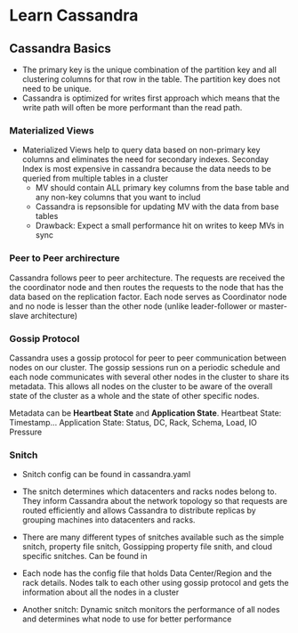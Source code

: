 # Learn Cassandra 

## Cassandra Basics

* The primary key is the unique combination of the partition key and all clustering columns for that row in the table. The partition key does not need to be unique.
* Cassandra is optimized for writes first approach which means that the write path will often be more performant than the read path.


### Materialized Views ###

* Materialized Views help to query data based on non-primary key columns and eliminates the need for secondary indexes. Seconday Index is most expensive in cassandra because the data needs to be queried from multiple tables in a cluster
   * MV should contain ALL primary key columns from the base table and any non-key columns that you want to includ
   * Cassandra is repsonsible for updating MV with the data from base tables
   * Drawback: Expect a small performance hit on writes to keep MVs in sync

### Peer to Peer archirecture ###
Cassandra follows peer to peer architecture. The requests are received the the coordinator node and then routes the requests to the node that has the data based on the replication factor. Each node serves as Coordinator node and no node is lesser than the other node (unlike leader-follower or master-slave architecture)

### Gossip Protocol ###
Cassandra uses a gossip protocol for peer to peer communication between nodes on our cluster. The gossip sessions run on a periodic schedule and each node communicates with several other nodes in the cluster to share its metadata. This allows all nodes on the cluster to be aware of the overall state of the cluster as a whole and the state of other specific nodes.

Metadata can be **Heartbeat State** and **Application State**. Heartbeat State: Timestamp... Application State: Status, DC, Rack, Schema, Load, IO Pressure

### Snitch ###

* Snitch config can be found in cassandra.yaml 

* The snitch determines which datacenters and racks nodes belong to. They inform Cassandra about the network topology so that requests are routed efficiently and allows Cassandra to distribute replicas by grouping machines into datacenters and racks. 

* There are many different types of snitches available such as the simple snitch, property file snitch, Gossipping property file snith, and cloud specific snitches. Can be found in 

* Each node has the config file that holds Data Center/Region and the rack details. Nodes talk to each other using gossip protocol and gets the information about all the nodes in a cluster

* Another snitch: Dynamic snitch monitors the performance of all nodes and determines what node to use for better performance
